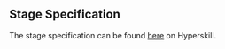 ## Stage Specification

The stage specification can be found [here](https://hyperskill.org/projects/66/stages/356/implement) on Hyperskill.